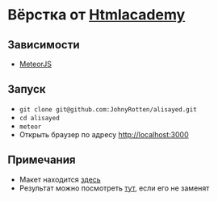 # Вёрстка от [Htmlacademy](https://htmlacademy.ru/)

## Зависимости

* [MeteorJS](https://meteor.com)

## Запуск

* `git clone git@github.com:JohnyRotten/alisayed.git`
* `cd alisayed`
* `meteor`
* Открыть браузер по адресу [http://localhost:3000](http://localhost:3000)

## Примечания

* Макет находится [здесь](https://yadi.sk/i/0_9ygBQ8kDuCH)
* Результат можно посмотреть [тут](https://alisayed.meteor.com), если его не заменят

